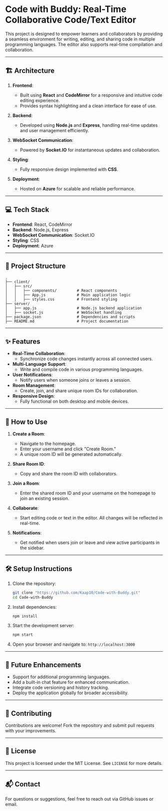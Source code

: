 # Code with Buddy: Real-Time Collaborative Code/Text Editor 

This project is designed to empower learners and collaborators by providing a seamless environment for writing, editing, and sharing code in multiple programming languages. The editor also supports real-time compilation and collaboration.

---

## 🏗 **Architecture**
1. **Frontend**:
   - Built using **React** and **CodeMirror** for a responsive and intuitive code editing experience.
   - Provides syntax highlighting and a clean interface for ease of use.

2. **Backend**:
   - Developed using **Node.js** and **Express**, handling real-time updates and user management efficiently.

3. **WebSocket Communication**:
   - Powered by **Socket.IO** for instantaneous updates and collaboration.

4. **Styling**:
   - Fully responsive design implemented with **CSS**.

5. **Deployment**:
   - Hosted on **Azure** for scalable and reliable performance.

---

## 💻 **Tech Stack**
- **Frontend**: React, CodeMirror
- **Backend**: Node.js, Express
- **WebSocket Communication**: Socket.IO
- **Styling**: CSS
- **Deployment**: Azure

---

## 📂 **Project Structure**
```plaintext
.
├── client/
│   ├── src/
│   │   ├── components/         # React components
│   │   ├── App.js              # Main application logic
│   │   ├── styles.css          # Frontend styling
├── server/
│   ├── app.js                  # Node.js backend application
│   ├── socket.js               # WebSocket handling
├── package.json                # Dependencies and scripts
├── README.md                   # Project documentation
```

---

## ✨ **Features**
- **Real-Time Collaboration**:
   - Synchronize code changes instantly across all connected users.
- **Multi-Language Support**:
   - Write and compile code in various programming languages.
- **User Notifications**:
   - Notify users when someone joins or leaves a session.
- **Room Management**:
   - Create, join, and share unique room IDs for collaboration.
- **Responsive Design**:
   - Fully functional on both desktop and mobile devices.

---

## 🚀 **How to Use**
1. **Create a Room**:
   - Navigate to the homepage.
   - Enter your username and click "Create Room."
   - A unique room ID will be generated automatically.

2. **Share Room ID**:
   - Copy and share the room ID with collaborators.

3. **Join a Room**:
   - Enter the shared room ID and your username on the homepage to join an existing session.

4. **Collaborate**:
   - Start editing code or text in the editor. All changes will be reflected in real-time.

5. **Notifications**:
   - Get notified when users join or leave and view active participants in the sidebar.

---

## 🛠 **Setup Instructions**
1. Clone the repository:
   ```bash
   git clone "https://github.com/Kaap10/Code-with-Buddy.git"
   cd Code-with-Buddy
   ```

2. Install dependencies:
   ```bash
   npm install
   ```

3. Start the development server:
   ```bash
   npm start
   ```

4. Open your browser and navigate to:
   `http://localhost:3000`

---

## 🌟 **Future Enhancements**
- Support for additional programming languages.
- Add a built-in chat feature for enhanced communication.
- Integrate code versioning and history tracking.
- Deploy the application globally for broader accessibility.

---

## 🤝 **Contributing**
Contributions are welcome! Fork the repository and submit pull requests with your improvements.

---

## 📜 **License**
This project is licensed under the MIT License. See `LICENSE` for more details.

---

## 📬 **Contact**
For questions or suggestions, feel free to reach out via GitHub issues or email.
